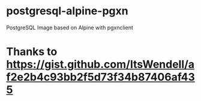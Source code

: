 # postgresql-alpine-pgxn

PostgreSQL Image based on Alpine with pgxnclient

# Thanks to https://gist.github.com/ItsWendell/af2e2b4c93bb2f5d73f34b87406af435
